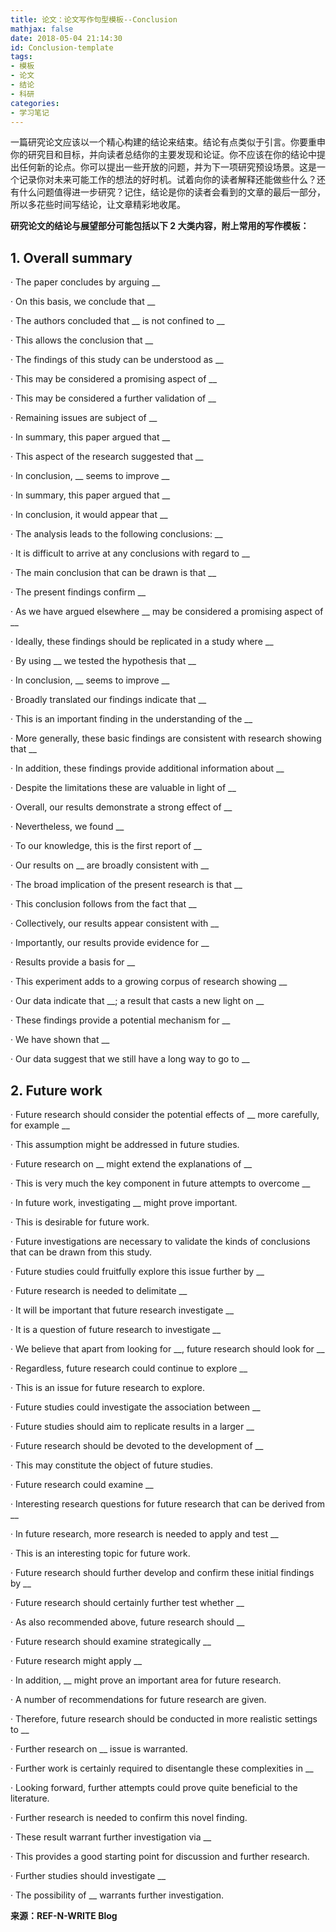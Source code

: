 ```yaml
---
title: 论文：论文写作句型模板--Conclusion
mathjax: false
date: 2018-05-04 21:14:30
id: Conclusion-template 
tags:
- 模板
- 论文
- 结论
- 科研
categories:
- 学习笔记
---
```


一篇研究论文应该以一个精心构建的结论来结束。结论有点类似于引言。你要重申你的研究目和目标，并向读者总结你的主要发现和论证。你不应该在你的结论中提出任何新的论点。你可以提出一些开放的问题，并为下一项研究预设场景。这是一个记录你对未来可能工作的想法的好时机。试着向你的读者解释还能做些什么？还有什么问题值得进一步研究？记住，结论是你的读者会看到的文章的最后一部分，所以多花些时间写结论，让文章精彩地收尾。

<!---more--->

**研究论文的结论与展望部分可能包括以下 2 大类内容，附上常用的写作模板：**

## 1. Overall summary

· The paper concludes by arguing __

· On this basis, we conclude that __

· The authors concluded that __ is not confined to __

· This allows the conclusion that __

· The findings of this study can be understood as __

· This may be considered a promising aspect of __

· This may be considered a further validation of __

· Remaining issues are subject of __

· In summary, this paper argued that __

· This aspect of the research suggested that __

· In conclusion, __ seems to improve __

· In summary, this paper argued that __

· In conclusion, it would appear that __

· The analysis leads to the following conclusions: __

· It is difficult to arrive at any conclusions with regard to __

· The main conclusion that can be drawn is that __

· The present findings confirm __

· As we have argued elsewhere __ may be considered a promising aspect of __

· Ideally, these findings should be replicated in a study where __

· By using __ we tested the hypothesis that __

· In conclusion, __ seems to improve __

· Broadly translated our findings indicate that __

· This is an important finding in the understanding of the __

· More generally, these basic findings are consistent with research showing that __

· In addition, these findings provide additional information about __

· Despite the limitations these are valuable in light of __

· Overall, our results demonstrate a strong effect of __

· Nevertheless, we found __

· To our knowledge, this is the first report of __

· Our results on __ are broadly consistent with __

· The broad implication of the present research is that __

· This conclusion follows from the fact that __

· Collectively, our results appear consistent with __

· Importantly, our results provide evidence for __

· Results provide a basis for __

· This experiment adds to a growing corpus of research showing __

· Our data indicate that __; a result that casts a new light on __

· These findings provide a potential mechanism for __

· We have shown that __

· Our data suggest that we still have a long way to go to __

## 2. Future work

· Future research should consider the potential effects of __ more carefully, for example __

· This assumption might be addressed in future studies.

· Future  research on __ might extend the explanations of __

· This is very much the key component in future attempts to overcome __

· In future work, investigating __ might prove important.

· This is desirable for future work.

· Future investigations are necessary to validate the kinds of conclusions that can be drawn from this study.

· Future studies could fruitfully explore this issue further by __

· Future research is needed to delimitate __

· It will be important that future research investigate __

· It is a question of future research to investigate __

· We believe that apart from looking for __, future research should look for __

· Regardless, future research could continue to explore __

· This is an issue for future research to explore.

· Future studies could investigate the association between __

· Future studies should aim to replicate results in a larger __

·  Future research should be devoted to the development of __

· This may constitute the object of future studies.

· Future research could examine __

· Interesting research questions for future research that can be derived from __

· In future research, more research is needed to apply and test __

· This is an interesting topic for future work.

· Future research should further develop and confirm these initial findings by __

· Future research should certainly further test whether __

· As also recommended above, future research should __

· Future research should examine strategically __

· Future research might apply __

· In addition, __ might prove an important area for future research.

· A number of recommendations for future research are given.

· Therefore, future research should be conducted in more realistic settings to __

· Further research on __ issue is warranted.

· Further work is certainly required to disentangle these complexities in __

· Looking forward, further attempts could prove quite beneficial to the literature.

· Further research is needed to confirm this novel finding.

· These result warrant further investigation via __

· This provides a good starting point for discussion and further research.

· Further studies should investigate __

· The possibility of __ warrants further investigation.

**来源：REF-N-WRITE Blog**